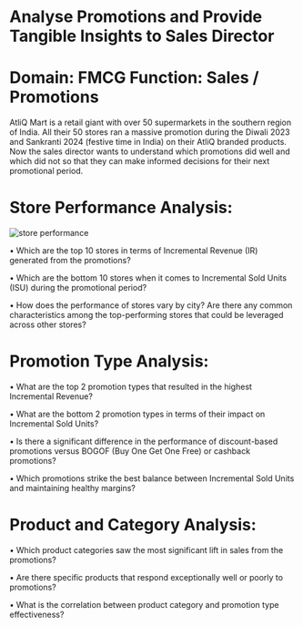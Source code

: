 # Analyse Promotions and Provide Tangible Insights to Sales Director
# Domain:  FMCG       Function: Sales / Promotions

AtliQ Mart is a retail giant with over 50 supermarkets in the southern region of India. All their 50 stores ran a massive promotion during the Diwali 2023 and Sankranti 2024 (festive time in India) on their AtliQ branded products. Now the sales director wants to understand which promotions did well and which did not so that they can make informed decisions for their next promotional period.  

# Store Performance Analysis:

![store performance](https://github.com/user-attachments/assets/0d47efa1-5d09-4828-91d1-263b7f4d1723)


•	Which are the top 10 stores in terms of Incremental Revenue (IR) generated from the promotions?

•	Which are the bottom 10 stores when it comes to Incremental Sold Units (ISU) during the promotional period?

•	How does the performance of stores vary by city? Are there any common characteristics among the top-performing stores that could be leveraged across other stores?

# Promotion Type Analysis:

•	What are the top 2 promotion types that resulted in the highest Incremental Revenue?

•	What are the bottom 2 promotion types in terms of their impact on Incremental Sold Units?

•	Is there a significant difference in the performance of discount-based promotions versus BOGOF (Buy One Get One Free) or cashback promotions?

•	Which promotions strike the best balance between Incremental Sold Units and maintaining healthy margins?


# Product and Category Analysis:

•	Which product categories saw the most significant lift in sales from the promotions?

•	Are there specific products that respond exceptionally well or poorly to promotions?

•	What is the correlation between product category and promotion type effectiveness?

